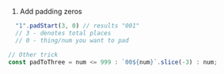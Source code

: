 1. Add padding zeros

```javascript
  "1".padStart(3, 0) // results "001"
  // 3 - denotes total places
  // 0 - thing/num you want to pad
```

```javascript
// Other trick 
const padToThree = num <= 999 : `00${num}`.slice(-3) : num;
```
